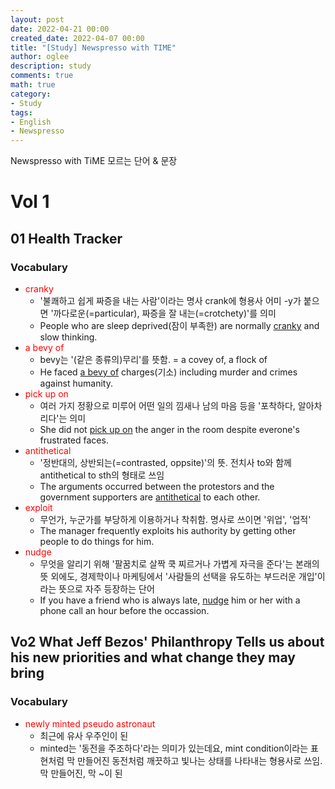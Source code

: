 ```yaml
---
layout: post
date: 2022-04-21 00:00
created_date: 2022-04-07 00:00
title: "[Study] Newspresso with TIME"
author: oglee
description: study
comments: true
math: true
category:
- Study
tags:
- English
- Newspresso
---
```


Newspresso with TiME 모르는 단어 & 문장
 <!--more-->

# Vol 1

## 01 Health Tracker

### Vocabulary

- <span style="color:red">cranky</span>
  - '불쾌하고 쉽게 짜증을 내는 사람'이라는 명사 crank에 형용사 어미 -y가 붙으면 '까다로운(=particular), 짜증을 잘 내는(=crotchety)'를 의미
  - People who are sleep deprived(잠이 부족한) are normally <u>cranky</u> and slow thinking.
- <span style="color:red">a bevy of</span>
  - bevy는 '(같은 종류의)무리'를 뜻함. = a covey of, a flock of
  - He faced <u>a bevy of</u> charges(기소) including murder and crimes against humanity. 
- <span style="color:red">pick up on</span>
  - 여러 가지 정황으로 미루어 어떤 일의 낌새나 남의 마음 등을 '포착하다, 알아차리다'는 의미
  - She did not <u>pick up on</u> the anger in the room despite everone's frustrated faces.
- <span style="color:red">antithetical</span>
  - '정반대의, 상반되는(=contrasted, oppsite)'의 뜻. 전치사 to와 함께 antithetical to sth의 형태로 쓰임
  - The arguments occurred between the protestors and the government supporters are <u>antithetical</u> to each other.
- <span style="color:red">exploit</span>
  - 무언가, 누군가를 부당하게 이용하거나 착취함. 명사로 쓰이면 '위업', '업적'
  - The manager frequently exploits his authority by getting other people to do things for him.
- <span style="color:red">nudge</span>
  - 무엇을 알리기 위해 '팔꿈치로 살짝 쿡 찌르거나 가볍게 자극을 준다'는 본래의 뜻 외에도, 경제학이나 마케팅에서 '사람들의 선택을 유도하는 부드러운 개입'이라는 뜻으로 자주 등장하는 단어
  - If you have a friend who is always late, <u>nudge</u> him or her with a phone call an hour before the occassion.

## Vo2 What Jeff Bezos' Philanthropy Tells us about his new priorities and what change they may bring

### Vocabulary

- <span style="color:red">newly minted pseudo astronaut</span>
  - 최근에 유사 우주인이 된
  - minted는 '동전을 주조하다'라는 의미가 있는데요, mint condition이라는 표현처럼 막 만들어진 동전처럼 깨끗하고 빛나는 상태를 나타내는 형용사로 쓰임. 막 만들어진, 막 ~이 된
